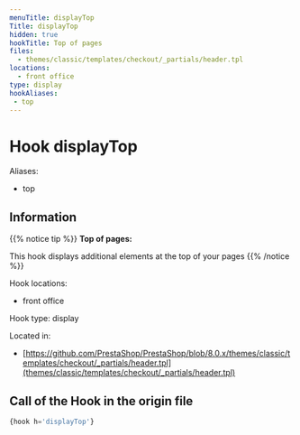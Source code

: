 ```yaml
---
menuTitle: displayTop
Title: displayTop
hidden: true
hookTitle: Top of pages
files:
  - themes/classic/templates/checkout/_partials/header.tpl
locations:
  - front office
type: display
hookAliases:
 - top
---
```


# Hook displayTop

Aliases: 
 - top



## Information

{{% notice tip %}}
**Top of pages:** 

This hook displays additional elements at the top of your pages
{{% /notice %}}

Hook locations: 
  - front office

Hook type: display

Located in: 
  - [https://github.com/PrestaShop/PrestaShop/blob/8.0.x/themes/classic/templates/checkout/_partials/header.tpl](themes/classic/templates/checkout/_partials/header.tpl)

## Call of the Hook in the origin file

```php
{hook h='displayTop'}
```